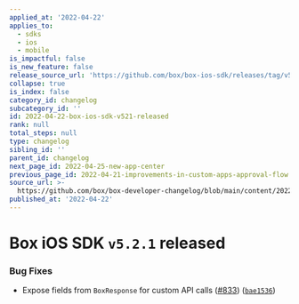 ```yaml
---
applied_at: '2022-04-22'
applies_to:
  - sdks
  - ios
  - mobile
is_impactful: false
is_new_feature: false
release_source_url: 'https://github.com/box/box-ios-sdk/releases/tag/v5.2.1'
collapse: true
is_index: false
category_id: changelog
subcategory_id: ''
id: 2022-04-22-box-ios-sdk-v521-released
rank: null
total_steps: null
type: changelog
sibling_id: ''
parent_id: changelog
next_page_id: 2022-04-25-new-app-center
previous_page_id: 2022-04-21-improvements-in-custom-apps-approval-flow
source_url: >-
  https://github.com/box/box-developer-changelog/blob/main/content/2022/04-22-box-ios-sdk-v521-released.md
published_at: '2022-04-22'
---
```

# Box iOS SDK `v5.2.1` released

### Bug Fixes

* Expose fields from `BoxResponse` for custom API calls ([#833][1]) ([`bae1536`][2])

[1]: https://github.com/box/box-ios-sdk/issues/833

[2]: https://github.com/box/box-ios-sdk/commit/bae1536236a22de198281012b0ee43c84b0e3485